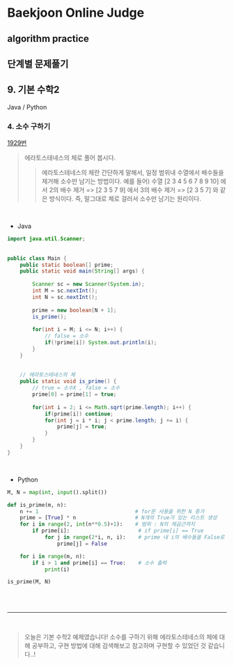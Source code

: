 # Baekjoon Online Judge

## algorithm practice

## 단계별 문제풀기

## 9. 기본 수학2

Java / Python
<br>

### 4. 소수 구하기 
[1929번](https://www.acmicpc.net/problem/1929) 

> 에라토스테네스의 체로 풀어 봅시다.
>> 에라토스테네스의 체란 간단하게 말해서, 일정 범위내 수열에서 배수들을 제거해 소수만 남기는 방법이다.
예를 들어) 수열 [2 3 4 5 6 7 8 9 10] 에서 2의 배수 제거
=> [2 3 5 7 9] 에서 3의 배수 제거
=> [2 3 5 7] 와 같은 방식이다.
즉, 말그대로 체로 걸러서 소수만 남기는 원리이다.

<br>

- Java

```java
import java.util.Scanner;
 
 
public class Main {
	public static boolean[] prime;
	public static void main(String[] args) {
 
		Scanner sc = new Scanner(System.in);
		int M = sc.nextInt();
		int N = sc.nextInt();
		
		prime = new boolean[N + 1];
		is_prime();
				
		for(int i = M; i <= N; i++) {
			// false = 소수 
			if(!prime[i]) System.out.println(i);
		}
	}
 
 
	// 에라토스테네스의 체
	public static void is_prime() {
		// true = 소수X , false = 소수
		prime[0] = prime[1] = true;
		
		for(int i = 2; i <= Math.sqrt(prime.length); i++) {
			if(prime[i]) continue;
			for(int j = i * i; j < prime.length; j += i) {
				prime[j] = true;
			}
		}
	}
}
``` 

<br>

- Python

```python
M, N = map(int, input().split())

def is_prime(m, n):
    n += 1                               # for문 사용을 위한 N 증가
    prime = [True] * n                   # N개의 True가 있는 리스트 생성
    for i in range(2, int(n**0.5)+1):    # 범위 : N의 제곱근까지
        if prime[i]:                      # if prime[i] == True
            for j in range(2*i, n, i):    # prime 내 i의 배수들을 False로 변환
                prime[j] = False

    for i in range(m, n):
        if i > 1 and prime[i] == True:    # 소수 출력
            print(i)

is_prime(M, N)
```

<br><br>

---

<br>


> 오늘은 기본 수학2 예제였습니다!
소수를 구하기 위해 에라토스테네스의 체에 대해 공부하고, 구현 방법에 대해 검색해보고 참고하며 구현할 수 있었던 것 같습니다..!
